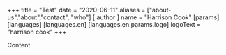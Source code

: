 +++
title = "Test"
date = "2020-06-11"
aliases = ["about-us","about","contact", "who"]
[ author ]
  name = "Harrison Cook"
[params]
[languages]
  [languages.en]
    [languages.en.params.logo]
      logoText = "harrison cook"
+++

Content